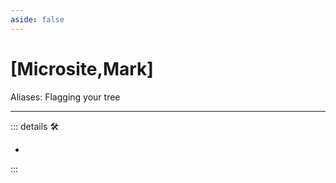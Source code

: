 ```yaml
---
aside: false
---
```

# <py>[<labor>Microsite</labor>,Mark]</py>

Aliases: Flagging your tree

---

<!-- =================================================== -->
<!-- =================================================== -->
<!-- =================================================== -->
<!-- =================================================== -->
<!-- =================================================== -->
::: details 🛠

-

:::
